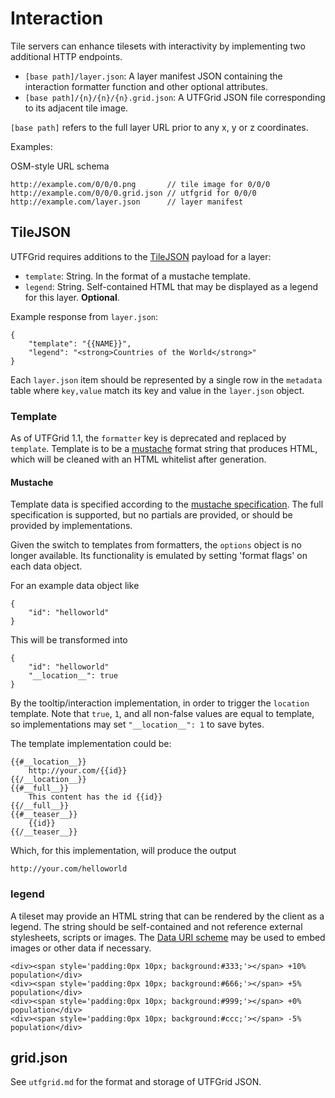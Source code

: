 # Interaction

Tile servers can enhance tilesets with interactivity by implementing two additional HTTP endpoints.

* `[base path]/layer.json`: A layer manifest JSON containing the interaction formatter function and other optional attributes.
* `[base path]/{n}/{n}/{n}.grid.json`: A UTFGrid JSON file corresponding to its adjacent tile image.

`[base path]` refers to the full layer URL prior to any x, y or z coordinates.

Examples:

OSM-style URL schema

    http://example.com/0/0/0.png       // tile image for 0/0/0
    http://example.com/0/0/0.grid.json // utfgrid for 0/0/0
    http://example.com/layer.json      // layer manifest

## TileJSON

UTFGrid requires additions to the [TileJSON](https://github.com/mapbox/tilejson)
payload for a layer:

* `template`: String. In the format of a mustache template.
* `legend`: String. Self-contained HTML that may be displayed as a legend for
  this layer. **Optional**.

Example response from `layer.json`:

    {
        "template": "{{NAME}}",
        "legend": "<strong>Countries of the World</strong>"
    }

Each `layer.json` item should be represented by a single row in the `metadata` table where `key,value` match its key and value in the `layer.json` object.

### Template

As of UTFGrid 1.1, the `formatter` key is deprecated and replaced by `template`.
Template is to be a [mustache](http://mustache.github.com/) format string that
produces
HTML, which will be cleaned with an HTML whitelist after generation.

#### Mustache

Template data is specified according to the
[mustache specification](http://mustache.github.com/mustache.5.html).
The full specification is supported, but no partials are provided,
or should be provided by implementations.

Given the switch to templates from formatters, the `options` object
is no longer available. Its functionality is emulated by setting
'format flags' on each data object.

For an example data object like


    {
        "id": "helloworld"
    }


This will be transformed into


    {
        "id": "helloworld"
        "__location__": true
    }


By the tooltip/interaction implementation, in order to trigger
the `location` template. Note that `true`, `1`, and all non-false
values are equal to template, so implementations may set
`"__location__": 1` to save bytes.

The template implementation could be:


    {{#__location__}}
        http://your.com/{{id}}
    {{/__location__}}
    {{#__full__}}
        This content has the id {{id}}
    {{/__full__}}
    {{#__teaser__}}
        {{id}}
    {{/__teaser__}}


Which, for this implementation, will produce the output


    http://your.com/helloworld


### legend

A tileset may provide an HTML string that can be rendered by the client as a legend. The string should be self-contained and not reference external stylesheets, scripts or images. The [Data URI scheme](http://en.wikipedia.org/wiki/Data_URI_scheme) may be used to embed images or other data if necessary.

    <div><span style='padding:0px 10px; background:#333;'></span> +10% population</div>
    <div><span style='padding:0px 10px; background:#666;'></span> +5% population</div>
    <div><span style='padding:0px 10px; background:#999;'></span> +0% population</div>
    <div><span style='padding:0px 10px; background:#ccc;'></span> -5% population</div>

## grid.json

See `utfgrid.md` for the format and storage of UTFGrid JSON.

